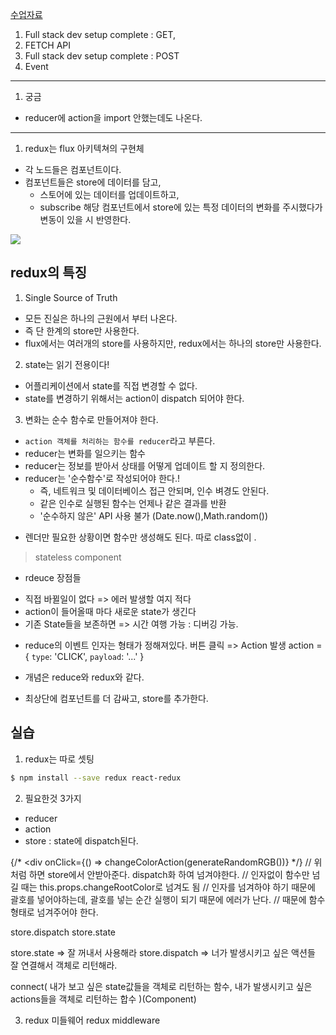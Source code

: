[수업자료](http://slides.com/sohpaul/introduction-to-react#/)
1. Full stack dev setup complete : GET, 
  1. FETCH API
2. Full stack dev setup complete : POST
3. Event

---
1. 궁금
- reducer에 action을 import 안했는데도 나온다.

---
1. redux는 flux 아키텍쳐의 구현체
- 각 노드들은 컴포넌트이다.
- 컴포넌트들은 store에 데이터를 담고, 
  - 스토어에 있는 데이터를 업데이트하고, 
  - subscribe 해당 컴포넌트에서 store에 있는 특정 데이터의 변화를 주시했다가 변동이 있을 시 반영한다.
<img src ="./img/store_component관계.PNG">

## redux의 특징
1. Single Source of Truth
- 모든 진실은 하나의 근원에서 부터 나온다.
- 즉 단 한계의 store만 사용한다.
- flux에서는 여러개의 store를 사용하지만, redux에서는 하나의 store만 사용한다.

2. state는 읽기 전용이다!
- 어플리케이션에서 state를 직접 변경할 수 없다. 
- state를 변경하기 위해서는 action이 dispatch 되어야 한다.

3. 변화는 순수 함수로 만들어져야 한다.
- `action 객체를 처리하는 함수를 reducer`라고 부른다.
- reducer는 변화를 일으키는 함수
- reducer는 정보를 받아서 상태를 어떻게 업데이트 할 지 정의한다.
- reducer는 '순수함수'로 작성되어야 한다.!
    - 즉, 네트워크 및 데이터베이스 접근 안되며, 인수 벼경도 안된다.
    - 같은 인수로 실행된 함수는 언제나 같은 결과를 반환
    - '순수하지 않은' API 사용 불가 (Date.now(),Math.random())

* 렌더만 필요한 상황이면 함수만 생성해도 된다. 따로 class없이 . 
> stateless component

* rdeuce 장점들
- 직접 바뀔일이 없다 => 에러 발생할 여지 적다
- action이 들어올때 마다 새로운 state가 생긴다
- 기존 State들을 보존하면 => 시간 여행 가능 : 디버깅 가능.

* reduce의 이벤트 인자는 형태가 정해져있다.
버튼 클릭 => Action 발생
            action = { `type`: 'CLICK', `payload`: '...' }

* 개념은 reduce와 redux와 같다.
* 최상단에 컴포넌트를 더 감싸고, store를 추가한다. 

## 실습
1. redux는 따로 셋팅
```bash
$ npm install --save redux react-redux
```

2. 필요한것 3가지
* reducer
* action
* store : state에 dispatch된다.

 {/* <div onClick={() => changeColorAction(generateRandomRGB())}  */}
        // 위처럼 하면 store에서 안받아준다. dispatch화 하여 넘겨야한다.
        // 인자없이 함수만 넘길 때는 this.props.changeRootColor로 넘겨도 됨
        // 인자를 넘겨하야 하기 때문에 괄호를 넣어야하는데, 괄호를 넣는 순간 실행이 되기 때문에 에러가 난다.
        // 때문에 함수 형태로 넘겨주어야 한다.


store.dispatch
store.state


store.state => 잘 꺼내서 사용해라
store.dispatch => 너가 발생시키고 싶은 액션들 잘 연결해서 객체로 리턴해라.

<Provider store={store}>
connect(
  내가 보고 싶은 state값들을 객체로 리턴하는 함수,
  내가 발생시키고 싶은 actions들을 객체로 리턴하는 합수
)(Component)


3. redux 미들웨어
redux middleware